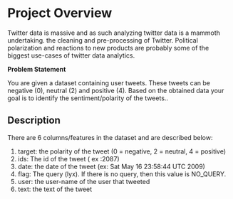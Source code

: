 # Project Overview

Twitter data is massive and as such analyzing twitter data is a mammoth undertaking. the cleaning and pre-processing of Twitter. Political polarization and reactions to new products are probably some of the biggest use-cases of twitter data analytics.

**Problem Statement**

You are given a dataset containing user tweets. These tweets can be negative (0), neutral (2) and positive (4). Based on the obtained data your goal is to identify the sentiment/polarity of the tweets..

## Description
There are 6 columns/features in the dataset and are described below:

1. target: the polarity of the tweet (0 = negative, 2 = neutral, 4 = positive)
2. ids: The id of the tweet ( ex :2087)
3. date: the date of the tweet (ex: Sat May 16 23:58:44 UTC 2009)
4. flag: The query (lyx). If there is no query, then this value is NO_QUERY.
5. user: the user-name of the user that tweeted
6. text: the text of the tweet
